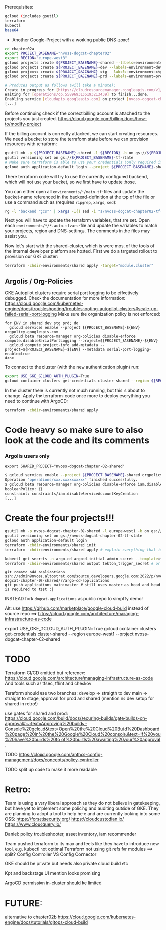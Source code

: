 Prerequisites:

```bash
gcloud (includes gsutil)
terraform
kubectl
base64
```

- Another Google-Project with a working public DNS-zone!

```bash
cd chapter02a
export PROJECT_BASENAME="nvoss-dogcat-chapter02"
export REGION="europe-west3"
gcloud projects create ${PROJECT_BASENAME}-shared --labels=environment=shared
gcloud projects create ${PROJECT_BASENAME}-dev --labels=environment=dev
gcloud projects create ${PROJECT_BASENAME}-stg --labels=environment=stg
gcloud projects create ${PROJECT_BASENAME}-prd --labels=environment=prd

# Produces output as follows (will take a minute):
Create in progress for [https://cloudresourcemanager.googleapis.com/v1/projects/nvoss-dogcat-chapter02-shared].
Waiting for [operations/cp.5589693136193213439] to finish...done.
Enabling service [cloudapis.googleapis.com] on project [nvoss-dogcat-chapter02-shared]...
[...]
```

Before continuing check if the correct billing account is attached to the projects
you just created.
https://cloud.google.com/billing/docs/how-to/modify-project

If the billing account is correctly attached, we can start creating resources.
We need a bucket to store the terraform state before we can provision resources
with terraform:

```bash
gsutil mb -p ${PROJECT_BASENAME}-shared -l ${REGION} -b on gs://${PROJECT_BASENAME}-tf-state
gsutil versioning set on gs://${PROJECT_BASENAME}-tf-state
# Make sure terraform is able to use your credentials (only required if not already the case)
gcloud auth application-default login --project ${PROJECT_BASENAME}-shared
```

There terraform code will try to use the currently configured backend, which
will not use your bucket, so we first have to update those.

You can either open all `environments/*/main.tf`-files and update the bucket-name
referenced in the backend-definition at the top of the file or use a command such as
(requires `ripgrep`, `xargs`, `sed`):

```bash
rg -l 'backend "gcs"' | xargs -I{} sed -i "s/nvoss-dogcat-chapter02-tf-state/${PROJECT_BASENAME}-tf-state/g" {}
```

Next you will have to update the terraform variables, that are set.
Open each `environments/*/*.auto.tfvars`-file and update the variables
to match your projects, region and DNS-settings.
The comments in the files may assist you.

Now let's start with the shared-cluster, which is were most of the tools
of the internal developer platform are hosted.
First we do a targeted rollout to provision our GKE cluster:
```bash
terraform -chdir=environments/shared apply -target="module.cluster"
```

## Argolis / Org-Policies

GKE Autopilot clusters require serial port logging to be effectively debugged.
Check the documentation for more information:
https://cloud.google.com/kubernetes-engine/docs/troubleshooting/troubleshooting-autopilot-clusters#scale-up-failed-serial-port-logging
Make sure the organization policy is not enforced:

```
for ENV in shared dev stg prd; do
  gcloud services enable --project ${PROJECT_BASENAME}-${ENV} orgpolicy.googleapis.com
  gcloud beta resource-manager org-policies disable-enforce compute.disableSerialPortLogging --project=${PROJECT_BASENAME}-${ENV}
  gcloud compute project-info add-metadata --project=${PROJECT_BASENAME}-${ENV} --metadata serial-port-logging-enable=true
done
```


To connect to the cluster (with the new authentication plugin) run:
```bash
export USE_GKE_GCLOUD_AUTH_PLUGIN=True
gcloud container clusters get-credentials cluster-shared --region ${REGION} --project ${PROJECT_BASENAME}-shared
```

In the cluster there is currently not much running, but this is about to change.
Apply the terraform-code once more to deploy everything you need to continue with ArgoCD:
```bash
terraform -chdir=environments/shared apply
```








# Code heavy so make sure to also look at the code and its comments

### Argolis users only
`export SHARED_PROJECT="nvoss-dogcat-chapter-02-shared"`
```bash
$ gcloud services enable --project ${PROJECT_BASENAME}-shared orgpolicy.googleapis.com
Operation "operations/xxx.xxxxxxxxxx" finished successfully.
$ gcloud beta resource-manager org-policies disable-enforce iam.disableServiceAccountKeyCreation --project=$SHARED_PROJECT
booleanPolicy: {}
constraint: constraints/iam.disableServiceAccountKeyCreation
[...]
```

# Create the four projects!!!

```bash
gsutil mb -p nvoss-dogcat-chapter-02-shared -l europe-west1 -b on gs://nvoss-dogcat-chapter-02-tf-state
gsutil versioning set on gs://nvoss-dogcat-chapter-02-tf-state
gcloud auth application-default login
terraform -chdir=environments/shared init 
terraform -chdir=environments/shared apply # explain everything that is created!

kubectl get secrets -n argo-cd argocd-initial-admin-secret --template={{.data.password}} | base64 --decode
terraform -chdir=environments/shared output tekton_trigger_secret # or k8s secret?...
```

```
git remote add applications ssh://admin@nvoss.altostrat.com@source.developers.google.com:2022/p/nvoss-dogcat-chapter-02-shared/r/argo-cd-applications
git push applications main:master # still uses master as head and head is required to test :|
```
INSTEAD
fork `dogcat-applications` as public repo to simplify demo!


Alt: use https://github.com/marketplace/google-cloud-build instead of source repo
==> https://cloud.google.com/architecture/managing-infrastructure-as-code


export USE_GKE_GCLOUD_AUTH_PLUGIN=True
gcloud container clusters get-credentials cluster-shared --region europe-west1 --project nvoss-dogcat-chapter-02-shared


# TODO

Terraform CI/CD omitted but reference: https://cloud.google.com/architecture/managing-infrastructure-as-code
And tools such as tfsec, tflint and checkov 

Teraform should use two branches:
develop => straigth to dev
main => straight to stage, approval for prod and shared (mention no dev setup for shared in retro!)

use gates for shared and prod: https://cloud.google.com/build/docs/securing-builds/gate-builds-on-approval#:~:text=Approving%20builds,-Console%20gcloud&text=Open%20the%20Cloud%20Build%20Dashboard%20page%20in%20the%20Google%20Cloud%20console.&text=If%20you%20have%20builds%20to,of%20builds%20awaiting%20your%20approval.


TODO https://cloud.google.com/anthos-config-management/docs/concepts/policy-controller

TODO split up code to make it more readable

# Retro:

Team is using a very liberal approach as they do not believe in gatekeeping, but have yet to implement some policing and auditing outside of GKE.
They are planning to adopt a tool to help here and are currently looking into some OSS:
https://forsetisecurity.org/
https://cloudcustodian.io/
https://www.cloudquery.io/

Daniel: policy troubleshooter, asset inventory, iam recommender

Team pushed terraform to its max and feels like they have to introduce new tool, e.g. kubectl not optimal
Terraform not using git refs for modules ==> split?
Config Controller VS Config Connector

GKE should be private but needs also private cloud build etc

Kpt and backstage UI mention looks promising

ArgoCD permission in-cluster should be limited

# FUTURE:

 alternative to chapter02b https://cloud.google.com/kubernetes-engine/docs/tutorials/gitops-cloud-build
